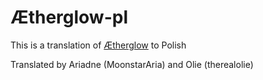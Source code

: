 # Ætherglow-pl
This is a translation of [Ætherglow](https://translunar.academy/fic/Aetherglow) to Polish

Translated by Ariadne (MoonstarAria) and Olie (therealolie)
